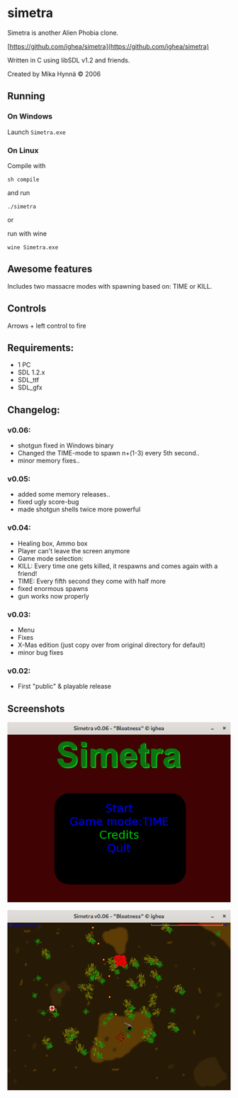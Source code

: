 # simetra
Simetra is another Alien Phobia clone.

[https://github.com/ighea/simetra](https://github.com/ighea/simetra)

Written in C using libSDL v1.2 and friends.

Created by Mika Hynnä © 2006

## Running

### On Windows

Launch `Simetra.exe`

### On Linux

Compile with

```
sh compile
```

and run

```
./simetra
```

or

run with wine

```
wine Simetra.exe
```

## Awesome features

Includes two massacre modes with spawning based on: TIME or KILL.

## Controls

Arrows + left control to fire

## Requirements:

* 1 PC
* SDL 1.2.x
* SDL_ttf
* SDL_gfx

## Changelog:

### v0.06:
* shotgun fixed in Windows binary
* Changed the TIME-mode to spawn n+(1-3) every 5th second..
* minor memory fixes..

### v0.05:
* added some memory releases..
* fixed ugly score-bug
* made shotgun shells twice more powerful

### v0.04:
* Healing box, Ammo box
* Player can't leave the screen anymore
* Game mode selection: 
 * KILL: Every time one gets killed, it respawns and comes again with a friend!
 * TIME: Every fifth second they come with half more	
* fixed enormous spawns
* gun works now properly

### v0.03:
* Menu
* Fixes
* X-Mas edition (just copy over from original directory for default)
* minor bug fixes

### v0.02:
* First "public" & playable release

## Screenshots

![Main menu](https://raw.githubusercontent.com/ighea/simetra/master/screenshots/main.png)

![Main menu](https://raw.githubusercontent.com/ighea/simetra/master/screenshots/gameplay.png)
